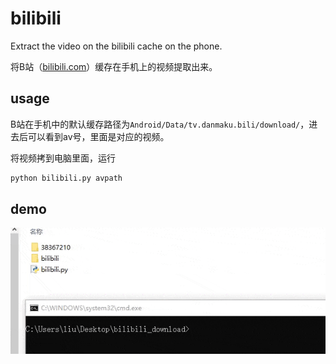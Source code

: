 # bilibili

Extract the video on the bilibili cache on the phone.

将B站（[bilibili.com](bilibili.com)）缓存在手机上的视频提取出来。

## usage

B站在手机中的默认缓存路径为`Android/Data/tv.danmaku.bili/download/`，进去后可以看到av号，里面是对应的视频。

将视频拷到电脑里面，运行

```python
python bilibili.py avpath
```

## demo

![](demo/demo.gif)